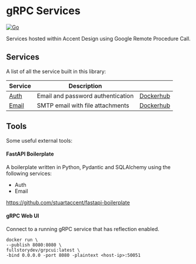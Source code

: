 # gRPC Services

[![Go](https://github.com/AccentDesign/grpc/actions/workflows/go-test.yml/badge.svg)](https://github.com/AccentDesign/grpc/actions/workflows/go-test.yml)

Services hosted within Accent Design using Google Remote Procedure Call.

## Services

A list of all the service built in this library:

| Service                   | Description                        |                                                                 |
|---------------------------|------------------------------------|-----------------------------------------------------------------|
| [Auth](./services/auth)   | Email and password authentication  | [Dockerhub](https://hub.docker.com/r/accent/grpc-service-auth)  |
| [Email](./services/email) | SMTP email with file attachments   | [Dockerhub](https://hub.docker.com/r/accent/grpc-service-email) |

## Tools

Some useful external tools:

#### FastAPI Boilerplate

A boilerplate written in Python, Pydantic and SQLAlchemy using the following services:

* Auth
* Email

https://github.com/stuartaccent/fastapi-boilerplate

#### gRPC Web UI

Connect to a running gRPC service that has reflection enabled.

    docker run \
    --publish 8080:8080 \
    fullstorydev/grpcui:latest \
    -bind 0.0.0.0 -port 8080 -plaintext <host-ip>:50051
